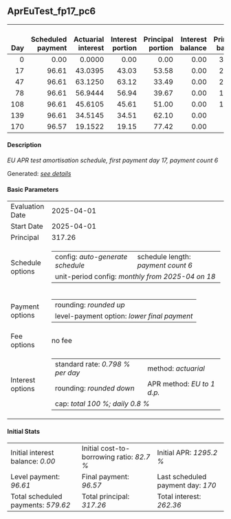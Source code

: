 <h2>AprEuTest_fp17_pc6</h2>
<table>
    <thead style="vertical-align: bottom;">
        <th style="text-align: right;">Day</th>
        <th style="text-align: right;">Scheduled payment</th>
        <th style="text-align: right;">Actuarial interest</th>
        <th style="text-align: right;">Interest portion</th>
        <th style="text-align: right;">Principal portion</th>
        <th style="text-align: right;">Interest balance</th>
        <th style="text-align: right;">Principal balance</th>
        <th style="text-align: right;">Total actuarial interest</th>
        <th style="text-align: right;">Total interest</th>
        <th style="text-align: right;">Total principal</th>
    </thead>
    <tr style="text-align: right;">
        <td class="ci00">0</td>
        <td class="ci01" style="white-space: nowrap;">0.00</td>
        <td class="ci02">0.0000</td>
        <td class="ci03">0.00</td>
        <td class="ci04">0.00</td>
        <td class="ci05">0.00</td>
        <td class="ci06">317.26</td>
        <td class="ci07">0.0000</td>
        <td class="ci08">0.00</td>
        <td class="ci09">0.00</td>
    </tr>
    <tr style="text-align: right;">
        <td class="ci00">17</td>
        <td class="ci01" style="white-space: nowrap;">96.61</td>
        <td class="ci02">43.0395</td>
        <td class="ci03">43.03</td>
        <td class="ci04">53.58</td>
        <td class="ci05">0.00</td>
        <td class="ci06">263.68</td>
        <td class="ci07">43.0395</td>
        <td class="ci08">43.03</td>
        <td class="ci09">53.58</td>
    </tr>
    <tr style="text-align: right;">
        <td class="ci00">47</td>
        <td class="ci01" style="white-space: nowrap;">96.61</td>
        <td class="ci02">63.1250</td>
        <td class="ci03">63.12</td>
        <td class="ci04">33.49</td>
        <td class="ci05">0.00</td>
        <td class="ci06">230.19</td>
        <td class="ci07">106.1645</td>
        <td class="ci08">106.15</td>
        <td class="ci09">87.07</td>
    </tr>
    <tr style="text-align: right;">
        <td class="ci00">78</td>
        <td class="ci01" style="white-space: nowrap;">96.61</td>
        <td class="ci02">56.9444</td>
        <td class="ci03">56.94</td>
        <td class="ci04">39.67</td>
        <td class="ci05">0.00</td>
        <td class="ci06">190.52</td>
        <td class="ci07">163.1089</td>
        <td class="ci08">163.09</td>
        <td class="ci09">126.74</td>
    </tr>
    <tr style="text-align: right;">
        <td class="ci00">108</td>
        <td class="ci01" style="white-space: nowrap;">96.61</td>
        <td class="ci02">45.6105</td>
        <td class="ci03">45.61</td>
        <td class="ci04">51.00</td>
        <td class="ci05">0.00</td>
        <td class="ci06">139.52</td>
        <td class="ci07">208.7194</td>
        <td class="ci08">208.70</td>
        <td class="ci09">177.74</td>
    </tr>
    <tr style="text-align: right;">
        <td class="ci00">139</td>
        <td class="ci01" style="white-space: nowrap;">96.61</td>
        <td class="ci02">34.5145</td>
        <td class="ci03">34.51</td>
        <td class="ci04">62.10</td>
        <td class="ci05">0.00</td>
        <td class="ci06">77.42</td>
        <td class="ci07">243.2338</td>
        <td class="ci08">243.21</td>
        <td class="ci09">239.84</td>
    </tr>
    <tr style="text-align: right;">
        <td class="ci00">170</td>
        <td class="ci01" style="white-space: nowrap;">96.57</td>
        <td class="ci02">19.1522</td>
        <td class="ci03">19.15</td>
        <td class="ci04">77.42</td>
        <td class="ci05">0.00</td>
        <td class="ci06">0.00</td>
        <td class="ci07">262.3860</td>
        <td class="ci08">262.36</td>
        <td class="ci09">317.26</td>
    </tr>
</table>
<h4>Description</h4>
<p><i>EU APR test amortisation schedule, first payment day 17, payment count 6</i></p>
<p>Generated: <i><a href="../GeneratedDate.md">see details</a></i></p>
<h4>Basic Parameters</h4>
<table>
    <tr>
        <td>Evaluation Date</td>
        <td>2025-04-01</td>
    </tr>
    <tr>
        <td>Start Date</td>
        <td>2025-04-01</td>
    </tr>
    <tr>
        <td>Principal</td>
        <td>317.26</td>
    </tr>
    <tr>
        <td>Schedule options</td>
        <td>
            <table>
                <tr>
                    <td>config: <i>auto-generate schedule</i></td>
                    <td>schedule length: <i><i>payment count</i> 6</i></td>
                </tr>
                <tr>
                    <td colspan="2" style="white-space: nowrap;">unit-period config: <i>monthly from 2025-04 on 18</i></td>
                </tr>
            </table>
        </td>
    </tr>
    <tr>
        <td>Payment options</td>
        <td>
            <table>
                <tr>
                    <td>rounding: <i>rounded up</i></td>
                </tr>
                <tr>
                    <td>level-payment option: <i>lower&nbsp;final&nbsp;payment</i></td>
                </tr>
            </table>
        </td>
    </tr>
    <tr>
        <td>Fee options</td>
        <td>no fee
        </td>
    </tr>
    <tr>
        <td>Interest options</td>
        <td>
            <table>
                <tr>
                    <td>standard rate: <i>0.798 % per day</i></td>
                    <td>method: <i>actuarial</i></td>
                </tr>
                <tr>
                    <td>rounding: <i>rounded down</i></td>
                    <td>APR method: <i>EU to 1 d.p.</i></td>
                </tr>
                <tr>
                    <td colspan="2">cap: <i>total 100 %; daily 0.8 %</td>
                </tr>
            </table>
        </td>
    </tr>
</table>
<h4>Initial Stats</h4>
<table>
    <tr>
        <td>Initial interest balance: <i>0.00</i></td>
        <td>Initial cost-to-borrowing ratio: <i>82.7 %</i></td>
        <td>Initial APR: <i>1295.2 %</i></td>
    </tr>
    <tr>
        <td>Level payment: <i>96.61</i></td>
        <td>Final payment: <i>96.57</i></td>
        <td>Last scheduled payment day: <i>170</i></td>
    </tr>
    <tr>
        <td>Total scheduled payments: <i>579.62</i></td>
        <td>Total principal: <i>317.26</i></td>
        <td>Total interest: <i>262.36</i></td>
    </tr>
</table>